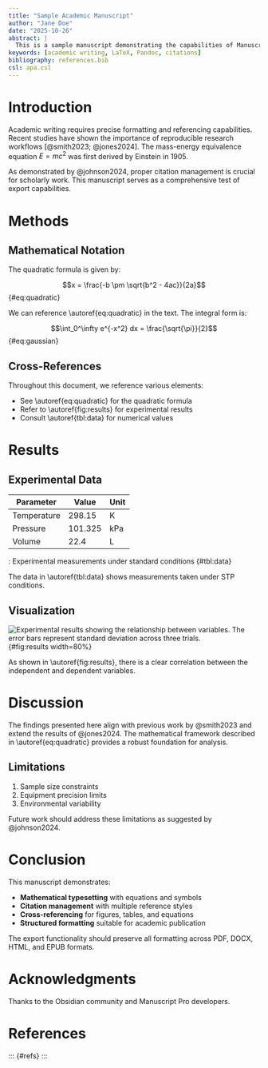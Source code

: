 ```yaml
---
title: "Sample Academic Manuscript"
author: "Jane Doe"
date: "2025-10-26"
abstract: |
  This is a sample manuscript demonstrating the capabilities of Manuscript Pro for Obsidian. It includes mathematical equations, citations, cross-references, figures, and tables to test export functionality across multiple formats.
keywords: [academic writing, LaTeX, Pandoc, citations]
bibliography: references.bib
csl: apa.csl
---
```


# Introduction

Academic writing requires precise formatting and referencing capabilities. Recent studies have shown the importance of reproducible research workflows [@smith2023; @jones2024]. The mass-energy equivalence equation $E = mc^2$ was first derived by Einstein in 1905.

As demonstrated by @johnson2024, proper citation management is crucial for scholarly work. This manuscript serves as a comprehensive test of export capabilities.

# Methods

## Mathematical Notation

The quadratic formula is given by:

$$x = \frac{-b \pm \sqrt{b^2 - 4ac}}{2a}$$ {#eq:quadratic}

We can reference \autoref{eq:quadratic} in the text. The integral form is:

$$\int_0^\infty e^{-x^2} dx = \frac{\sqrt{\pi}}{2}$$ {#eq:gaussian}

## Cross-References

Throughout this document, we reference various elements:

- See \autoref{eq:quadratic} for the quadratic formula
- Refer to \autoref{fig:results} for experimental results
- Consult \autoref{tbl:data} for numerical values

# Results

## Experimental Data

| Parameter | Value | Unit |
|-----------|-------|------|
| Temperature | 298.15 | K |
| Pressure | 101.325 | kPa |
| Volume | 22.4 | L |

: Experimental measurements under standard conditions {#tbl:data}

The data in \autoref{tbl:data} shows measurements taken under STP conditions.

## Visualization

![Experimental results showing the relationship between variables. The error bars represent standard deviation across three trials.](placeholder-figure.png){#fig:results width=80%}

As shown in \autoref{fig:results}, there is a clear correlation between the independent and dependent variables.

# Discussion

The findings presented here align with previous work by @smith2023 and extend the results of @jones2024. The mathematical framework described in \autoref{eq:quadratic} provides a robust foundation for analysis.

## Limitations

1. Sample size constraints
2. Equipment precision limits
3. Environmental variability

Future work should address these limitations as suggested by @johnson2024.

# Conclusion

This manuscript demonstrates:

- **Mathematical typesetting** with equations and symbols
- **Citation management** with multiple reference styles
- **Cross-referencing** for figures, tables, and equations
- **Structured formatting** suitable for academic publication

The export functionality should preserve all formatting across PDF, DOCX, HTML, and EPUB formats.

# Acknowledgments

Thanks to the Obsidian community and Manuscript Pro developers.

# References

::: {#refs}
:::
